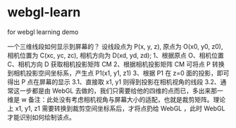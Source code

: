 # webgl-learn

for webgl learning demo

一个三维线段如何显示到屏幕的？
设线段点为 P(x, y, z), 原点为 O(x0, y0, z0), 相机位置为 C(xc, yc, zc), 相机方向为 D(xd, yd, zd);
1、根据原点 O、相机位置 C、相机方向 D 获取相机投影矩阵 CM
2、根据相机投影矩阵 CM 可将点 P 转换到相机投影空间坐标系，产生点 P1(x1, y1, z1)
3、根据 P1 在 z=0 面的投影，即可得出 P 点在屏幕的显示
3.1、直接取 x1, y1 则得到投影在相机视角的线段
3.2、通常这一步都是由 WebGL 去做的，我们只需要给他的四维的点而已，多出来那一维是 w
备注：此处没有考虑相机视角与屏幕大小的适配，也就是裁剪矩阵。理论上 x1, y1, z1 需要转换到裁剪空间坐标系后，才将点扔给 WebGL ，此时 WebGL 才能识别如何绘制该点。
